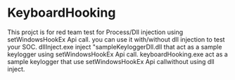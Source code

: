 # KeyboardHooking
This projct is for red team test for Process/Dll injection using setWindowsHookEx Api call. 
you can use it with/without dll injection to test your SOC. 
dllInject.exe inject "sampleKeyloggerDll.dll that act as a sample keylogger using setWindowsHookEx Api call.
keyboardHooking.exe act as a sample keylogger that use setWindowsHookEx Api callwithout using dll inject.

